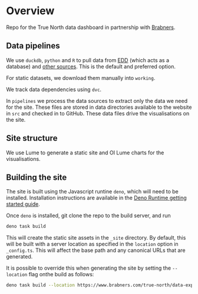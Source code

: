 # Overview
Repo for the True North data dashboard in partnership with <a href="https://www.brabners.com">Brabners</a>.

## Data pipelines
We use `duckdb`, `python` and `R` to pull data from [EDD](https://github.com/economic-analytics/edd/tree/main/data/parquet) (which acts as a database) and <a href="https://open-innovations.github.io/true-north/resources/">other sources</a>. This is the default and preferred option.

For static datasets, we download them manually into `working`.

We track data dependencies using `dvc`.

In `pipelines` we process the data sources to extract only the data we need for the site. These files are stored in data directories available to the website in `src` and checked in to GitHub. These data files drive the visualisations on the site. 

## Site structure
We use Lume to generate a static site and OI Lume charts for the visualisations.

## Building the site
The site is built using the Javascript runtine `deno`, which will need to be installed. Installation instructions are available in the [Deno Runtime getting started guide](https://docs.deno.com/runtime/manual/getting_started/installation/).

Once `deno` is installed, git clone the repo to the build server, and run

```sh
deno task build
```

This will create the static site assets in the `_site` directory.
By default, this will be built with a server location as specified in the `location` option in `_config.ts`.
This will affect the base path and any canonical URLs that are generated.

It is possible to override this when generating the site by setting the `--location` flag onthe build as follows:

```sh
deno task build --location https://www.brabners.com/true-north/data-explorer/
```